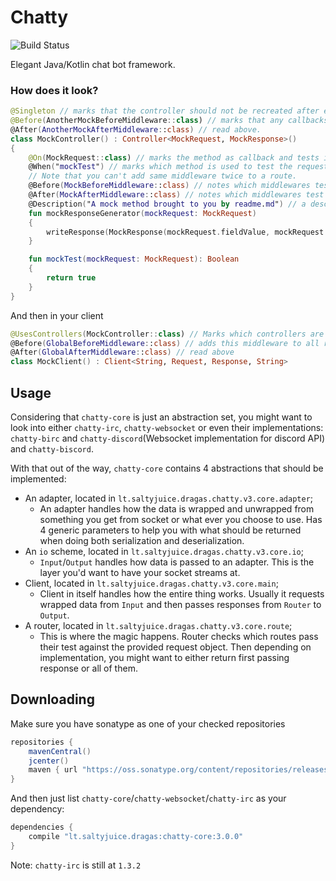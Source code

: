 # Chatty 

![Build Status](https://travis-ci.org/Dragas/bIRC.svg?branch=master)  

Elegant Java/Kotlin chat bot framework.

### How does it look?

```kotlin
@Singleton // marks that the controller should not be recreated after every request
@Before(AnotherMockBeforeMiddleware::class) // marks that any callbacks generated from this controller have this middleware
@After(AnotherMockAfterMiddleware::class) // read above.
class MockController() : Controller<MockRequest, MockResponse>()
{
    @On(MockRequest::class) // marks the method as callback and tests if request is or has a super class of the argument
    @When("mockTest") // marks which method is used to test the request
    // Note that you can't add same middleware twice to a route.
    @Before(MockBeforeMiddleware::class) // notes which middlewares test the request before actual testing
    @After(MockAfterMiddleware::class) // notes which middlewares test the generate responses
    @Description("A mock method brought to you by readme.md") // a description [shrug]
    fun mockResponseGenerator(mockRequest: MockRequest)
    {
        writeResponse(MockResponse(mockRequest.fieldValue, mockRequest.fieldName))
    }

    fun mockTest(mockRequest: MockRequest): Boolean
    {
        return true
    }
}
```

And then in your client
```kotlin
@UsesControllers(MockController::class) // Marks which controllers are used by the client
@Before(GlobalBeforeMiddleware::class) // adds this middleware to all routes generated in this client
@After(GlobalAfterMiddleware::class) // read above
class MockClient() : Client<String, Request, Response, String>
```

## Usage

Considering that `chatty-core` is just an abstraction set, you might want to look into either `chatty-irc`, `chatty-websocket`
or even their implementations: `chatty-birc` and `chatty-discord`(Websocket implementation for discord API) and 
`chatty-biscord`.

With that out of the way, `chatty-core` contains 4 abstractions that should be implemented: 
 * An adapter, located in `lt.saltyjuice.dragas.chatty.v3.core.adapter`;
   * An adapter handles how the data is wrapped and unwrapped from something you get from socket or what ever you choose
   to use. Has 4 generic parameters to help you with what should be returned when doing both serialization and deserialization.
 * An `io` scheme, located in `lt.saltyjuice.dragas.chatty.v3.core.io`;
   * `Input`/`Output` handles how data is passed to an adapter. This is the layer you'd want to have your socket streams at.  
 * Client, located in `lt.saltyjuice.dragas.chatty.v3.core.main`;
   * Client in itself handles how the entire thing works. Usually it requests wrapped data from `Input` and then passes
   responses from `Router` to `Output`.
 * A router, located in `lt.saltyjuice.dragas.chatty.v3.core.route`;
   * This is where the magic happens. Router checks which routes pass their test against the provided request object.
   Then depending on implementation, you might want to either return first passing response or all of them.

## Downloading 

Make sure you have sonatype as one of your checked repositories
```groovy
repositories {
    mavenCentral()
    jcenter()
    maven { url "https://oss.sonatype.org/content/repositories/releases" }
}
```
And then just list `chatty-core`/`chatty-websocket`/`chatty-irc` as your dependency:
```groovy
dependencies {
    compile "lt.saltyjuice.dragas:chatty-core:3.0.0"
}
```

Note: `chatty-irc` is still at `1.3.2`
